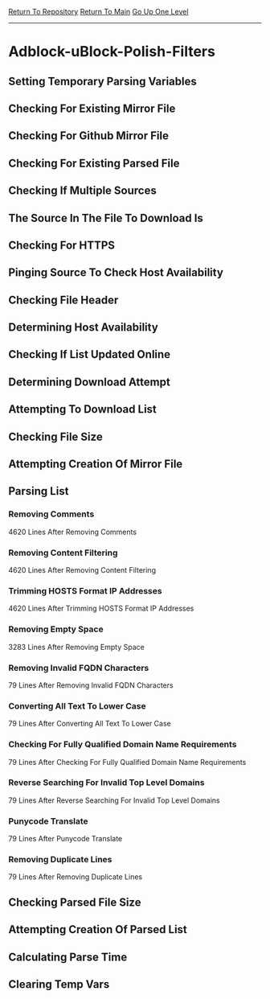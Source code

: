 [Return To Repository](https://github.com/deathbybandaid/piholeparser/)
[Return To Main](https://github.com/deathbybandaid/piholeparser/blob/master/RecentRunLogs/Mainlog.md)
[Go Up One Level](https://github.com/deathbybandaid/piholeparser/blob/master/RecentRunLogs/TopLevelScripts/30-Processing-External-Blacklists.md)
____________________________________
# Adblock-uBlock-Polish-Filters
## Setting Temporary Parsing Variables
## Checking For Existing Mirror File
## Checking For Github Mirror File
## Checking For Existing Parsed File
## Checking If Multiple Sources
## The Source In The File To Download Is
## Checking For HTTPS
## Pinging Source To Check Host Availability
## Checking File Header
## Determining Host Availability
## Checking If List Updated Online
## Determining Download Attempt
## Attempting To Download List
## Checking File Size
## Attempting Creation Of Mirror File
## Parsing List
### Removing Comments
4620 Lines After Removing Comments
### Removing Content Filtering
4620 Lines After Removing Content Filtering
### Trimming HOSTS Format IP Addresses
4620 Lines After Trimming HOSTS Format IP Addresses
### Removing Empty Space
3283 Lines After Removing Empty Space
### Removing Invalid FQDN Characters
79 Lines After Removing Invalid FQDN Characters
### Converting All Text To Lower Case
79 Lines After Converting All Text To Lower Case
### Checking For Fully Qualified Domain Name Requirements
79 Lines After Checking For Fully Qualified Domain Name Requirements
### Reverse Searching For Invalid Top Level Domains
79 Lines After Reverse Searching For Invalid Top Level Domains
### Punycode Translate
79 Lines After Punycode Translate
### Removing Duplicate Lines
79 Lines After Removing Duplicate Lines
## Checking Parsed File Size
## Attempting Creation Of Parsed List
## Calculating Parse Time
## Clearing Temp Vars
